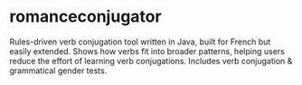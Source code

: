 romanceconjugator
=================

Rules-driven verb conjugation tool written in Java, built for French but easily extended. Shows how verbs fit into broader patterns, helping users reduce the effort of learning verb conjugations. Includes verb conjugation &amp; grammatical gender tests.
